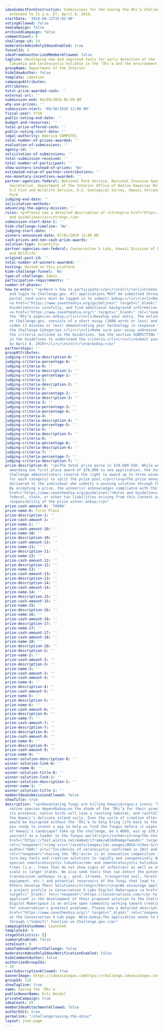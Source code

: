 ```yaml
---
ideaSubmitFormInstruction: Submissions for the Saving the Ohi'a Challenge have been
  extended to 11 p.m. ET, April 8, 2019.
startDate: '2018-09-12T15:02:00'
votingAllowed: false
newCampaign: false
archivedCampaign: false
commentCount: 0
challenge-id: 24
moderatorAdminOnlyIdeasEnabled: true
funnelId: 4
ideaFromUnauthorizedMemberAllowed: false
tagline: Developing new and improved tools for early detection of the fungi Ceratocystis
  lukuohia and Ceratocystis huliohia in the ʻŌhiʻa and the environment.
groupName: Department of the Interior
hideIdeaAuthor: false
template: ideation
campaignAttributes:
attributes:
total-prize-awarded-cash: ''
external-url: ''
submission-end: 04/09/2019 05:59 AM
why-use-prizes: ''
submission-start: '08/30/2018 12:00 AM'
fiscal-year: FY18
public-voting-end-date: ''
budget-and-resources: ''
total-prize-offered-cash: ''
public-voting-start-date: ''
legal-authority: America COMPETES
total-number-of-prizes-awarded: ''
evaluation-of-submissions: ''
agency-id: ''
solicitation-of-submissions: ''
total-submission-received: ''
total-number-of-participant: ''
show-winners-instead-of-prizes: 'No'
estimated-value-of-partner-contributions: ''
non-monetary-incentives-awarded: ''
partner-agencies-federal: National Park Service, National Invasive Species Council
  Secretariat, Department of the Interior Office of Native Hawaiian Relations,
  U.S Fish and Wildlife Service, U.S. Geological Survey, Hawaii Volcanoes National
  Park
judging-end-date: ''
solicitation-methods: ''
advancing-the-agency-mission: ''
rules: <p>Please see a detailed description of <strong><a href="https://www.savetheohia.org/guidelines">Rules
  and Guidelines</a></strong>.</p>
submission-start-date-1: ''
hide-challenge-timeline: 'No'
judging-start-date: ''
winners-announced-date: 07/01/2019 12:00 AM
cash-prizes-and-non-cash-prize-awards: ''
solution-type: Scientific
partner-agencies-non-federal: Conservation X Labs, Hawaii Division of Forestry
  and Wildlife
original-post-id: ''
total-number-of-winners-awarded: ''
hosting: Hosted on this platform
hide-challenge-funnel: 'No'
type-of-challenge: Ideas
participation-requirements: ''
number-of-phases: ''
how-to-enter: "<p>Here's how to participate:</p>\r\n<ol>\r\n<li>Create an account
  and login to Challenge.gov. All applications MUST be submitted through the Challenge.gov
  portal (and users must be logged in to submit).&nbsp;</li>\r\n<li>Review the
  <a href=\"https://www.savetheohia.org/guidelines\" target=\"_blank\" rel=\"noopener\">Challenge
  Guidelines</a> carefully, and find additional background information on the
  <a href=\"https://www.savetheohia.org/\" target=\"_blank\" rel=\"noopener\">Saving
  the ʻŌhiʻa page</a>.&nbsp;</li>\r\n<li>Develop your entry. The online application,
  on Challenge.gov, consists of a short essay (1000 words or less) and a short
  video (3 minutes or less) demonstrating your technology in response to one of
  the Challenge Categories.</li>\r\n<li>Make sure your essay addresses ALL of
  the criteria outlined in the Guidelines. See the section SUBMITTING YOUR APPLICATION
  in the Guidelines to understand the criteria.</li>\r\n<li>Submit your application
  by April 8, 2019!</li>\r\n</ol>\r\n<p>&nbsp;</p>"
partnerships: ''
groupAttributes:
judging-criteria-description-0: ''
judging-criteria-percentage-0: ''
judging-criteria-0: ''
judging-criteria-description-1: ''
judging-criteria-percentage-1: ''
judging-criteria-1: ''
judging-criteria-description-2: ''
judging-criteria-2: ''
judging-criteria-percentage-2: ''
judging-criteria-description-3: ''
judging-criteria-3: ''
judging-criteria-percentage-3: ''
judging-criteria-percentage-4: ''
judging-criteria-4: ''
judging-criteria-description-4: ''
judging-criteria-percentage-5: ''
judging-criteria-5: ''
judging-criteria-description-5: ''
judging-criteria-6: ''
judging-criteria-percentage-6: ''
judging-criteria-description-6: ''
judging-criteria-7: ''
judging-criteria-percentage-7: ''
judging-criteria-description-7: ''
prize-description-0: "<p>The total prize purse is $70,000 USD. While we anticipate
  awarding one first place award of $70,000 to one application, the Judges and
  Challenge administrators reserve the right to award up to three winners (one
  for each category) to split the prize pool.</p>\r\n<p>The prize money will be
  delivered to the individual who submits a winning solution through Challenge.gov.
  By accepting a prize, the winner(s) acknowledges compliance with the official&nbsp;<strong><a
  href=\"https://www.savetheohia.org/guidelines\">Rules and Guidelines</a></strong>.</p>\r\n<p>All
  federal, state, or other tax liabilities arising from this Contest are the sole
  responsibility of the prize winner.&nbsp;</p>"
prize-cash-amount-0: '70000'
prize-name-0: First Place
prize-description-1: ''
prize-cash-amount-1: ''
prize-name-1: ''
prize-cash-amount-10: ''
prize-name-10: ''
prize-description-10: ''
prize-cash-amount-11: ''
prize-name-11: ''
prize-description-11: ''
prize-name-12: ''
prize-cash-amount-12: ''
prize-description-12: ''
prize-name-13: ''
prize-cash-amount-13: ''
prize-description-13: ''
prize-description-14: ''
prize-cash-amount-14: ''
prize-name-14: ''
prize-description-15: ''
prize-cash-amount-15: ''
prize-name-15: ''
prize-description-16: ''
prize-name-16: ''
prize-cash-amount-16: ''
prize-description-17: ''
prize-name-17: ''
prize-cash-amount-17: ''
prize-cash-amount-18: ''
prize-name-18: ''
prize-description-18: ''
prize-description-2: ''
prize-name-2: ''
prize-cash-amount-2: ''
prize-description-3: ''
prize-name-3: ''
prize-cash-amount-3: ''
prize-cash-amount-4: ''
prize-name-4: ''
prize-description-4: ''
prize-cash-amount-5: ''
prize-name-5: ''
prize-description-5: ''
prize-name-6: ''
prize-cash-amount-6: ''
prize-description-6: ''
prize-name-7: ''
prize-cash-amount-7: ''
prize-description-7: ''
prize-description-8: ''
prize-cash-amount-8: ''
prize-name-8: ''
prize-description-9: ''
prize-cash-amount-9: ''
prize-name-9: ''
winner-solution-description-0: ''
winner-solution-link-0: ''
winner-name-0: ''
winner-solution-title-0: ''
winner-solution-link-1: ''
winner-solution-description-1: ''
winner-name-1: ''
winner-solution-title-1: ''
memberIdeaSubmissionAllowed: false
showTitle: true
description: "<p>Devastating fungi are killing Hawaii&rsquo;s iconic ʻŌhiʻa trees.</p>\r\n<p>Countless
  native species depend&nbsp;on the shade of the ʻŌhiʻa for their growth. Without
  its presence, native birds will lose a roosting habitat, and rainfall will erode
  the Hawaii's delicate island soils. Even the cycle of creation after a lava flow
  would be disrupted without the ʻŌhiʻa to help bring life back to the land.</p>\r\n<p>Are
  you ready to invent a way to help us find the fungus before it wipes out this hallmark
  of Hawaii's landscape? Take up the challenge, be a HERO, win up $70,000, and establish
  yourself as a leader in the fungus world!</p>\r\n<h4><strong>The Challenge</strong></h4>\r\n<p><a
  href=\"https://fast.wistia.net/embed/iframe/w834dhmmgo?wmode\" target=\"_blank\"
  rel=\"noopener\"><img src=\"/assets/images/ids-images/OHIA-Video-Screengrab.png\"
  width=\"500\" alt=\"Incidences of ceratocystis confirmed in 2017 and before, video launch on conservation efforts to save Hawaii's sacred tree, the Ohi'a\"/></a></p>\r\n<p><a href=\"http://www.savetheohia.org\" target=\"_blank\"
  rel=\"noopener\">Saving the ʻŌhiʻa</a> is an innovation competition that seeks novel
  turn-key tools and creative solutions to rapidly and inexpensively detect the fungal
  species <em>Ceratocystis lukuohia</em> and <em>Ceratocystis huliohia</em> in asymptomatic
  trees (i.e., trees that do not show signs of infection) as well as at the landscape
  scale in larger stands. We also seek tools that can detect the potential invasion
  transmission pathways (e.g., wind, streams, transported soil, forest products, tools,
  equipment, etc.) and potential reservoirs of the fungi that lead to its spread.</p>\r\n<h4><strong>Help
  Others Develop Their Solutions</strong></h4>\r\n<p>We encourage applicants to create
  a project profile in Conservation X Labs Digital Makerspace <a href=\"http://www.conservationx.com\"
  target=\"_blank\" rel=\"noopener\">https://conservationx.com/</a> to assist the
  applicant in the development of their proposed solution to the Challenge.</p>\r\n<p>The
  Digital Makerspace is an online open community working toward creating tech solutions
  for conservation's greatest problems. Please see a detailed description of the <a
  href=\"https://www.savetheohia.org/\" target=\"_blank\" rel=\"noopener\">Ohi'a Challenge</a>
  at the Conservation X Lab page. Note:&nbsp;The application needs to be submitted
  through \"Submit\" function on Challenge.gov.</p>"
campaignStatusName: Launched
templateId: 0
stageStatistics: []
summaryEnabled: false
voteCount: 0
ideaTabEnabledForChallenge: false
moderatorAdminOnlyIdeasNotificationEnabled: false
hideCommentAuthor: false
authorizedGroupIds:
- 28
userSubscriptionAllowed: true
bannerImage: https://ideascalegov.comhttps://challenge.ideascalegov.com/assets/images/ids-images/ohia_1920x250-1.png
groupId: 120
showTagline: true
name: Saving the 'Ōhiʻa
publicOwnerName: Eric Beidel
privateCampaign: true
ideaCount: 59
memberIdeaAttachmentAllowed: false
authorEdit: true
permalink: "/challenge/saving-the-ohia/"
layout: json-page
---
```

